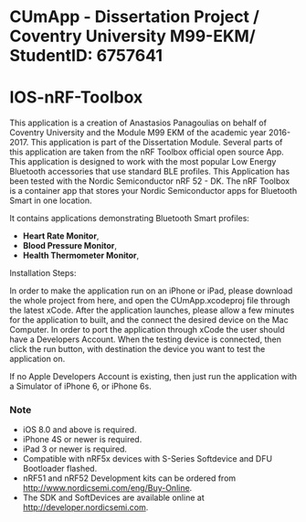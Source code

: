 # CUmApp - Dissertation Project / Coventry University M99-EKM/ StudentID: 6757641
# IOS-nRF-Toolbox

This application is a creation of Anastasios Panagoulias on behalf of  Coventry University and the Module M99 EKM of the academic year 2016-2017. This application is part of the Dissertation Module. Several parts of this application are taken from the nRF Toolbox official open source App. This application is designed to work with the most popular Low Energy Bluetooth accessories that use standard BLE profiles. This Application has been tested with the Nordic Semiconductor nRF 52 - DK. The nRF Toolbox is a container app that stores your Nordic Semiconductor apps for Bluetooth Smart in one location. 


It contains applications demonstrating Bluetooth Smart profiles: 
* **Heart Rate Monitor**, 
* **Blood Pressure Monitor**, 
* **Health Thermometer Monitor**, 

Installation Steps:

In order to make the application run on an iPhone or iPad, please download the whole project from here, and open the CUmApp.xcodeproj file through the latest xCode. After the application launches, please allow a few minutes for the application to built, and the connect the desired device on the Mac Computer. In order to port the application through xCode the user should have a Developers Account. When the testing device is connected, then click the run button, with destination the device you want to test the application on. 

If no Apple Developers Account is existing, then just run the application with a Simulator of iPhone 6, or iPhone 6s.

### Note
- iOS 8.0 and above is required.
- iPhone 4S or newer is required.
- iPad 3 or newer is required.
- Compatible with nRF5x devices with S-Series Softdevice and DFU Bootloader flashed.
- nRF51 and nRF52 Development kits can be ordered from http://www.nordicsemi.com/eng/Buy-Online.
- The SDK and SoftDevices are available online at http://developer.nordicsemi.com.
